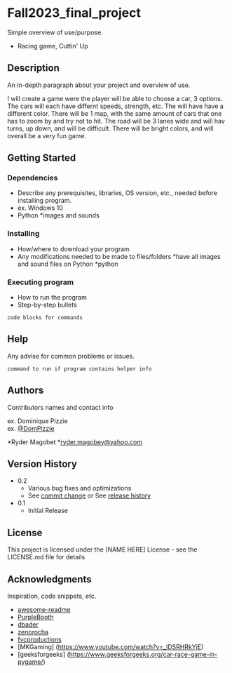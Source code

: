 # Fall2023_final_project

Simple overview of use/purpose.
- Racing game, Cuttin' Up

## Description

An in-depth paragraph about your project and overview of use.

I will create a game were the player will be able to choose a car, 3 options. The cars will each have differnt speeds, strength, etc. The will have have a different color. There will be 1 map, with the same amount of cars that one has to zoom by and try not to hit. The road will be 3 lanes wide and will hav turns, up down, and will be difficult. There will be bright colors, and will overall be a very fun game. 
## Getting Started

### Dependencies

* Describe any prerequisites, libraries, OS version, etc., needed before installing program.
* ex. Windows 10
* Python
*images and sounds


### Installing

* How/where to download your program
* Any modifications needed to be made to files/folders
*have all images and sound files on Python
*python

### Executing program

* How to run the program
* Step-by-step bullets
```
code blocks for commands
```

## Help

Any advise for common problems or issues.
```
command to run if program contains helper info
```

## Authors

Contributors names and contact info

ex. Dominique Pizzie  
ex. [@DomPizzie](https://twitter.com/dompizzie)

*Ryder Magobet
*ryder.magobey@yahoo.com

## Version History

* 0.2
    * Various bug fixes and optimizations
    * See [commit change]() or See [release history]()
* 0.1
    * Initial Release

## License

This project is licensed under the [NAME HERE] License - see the LICENSE.md file for details

## Acknowledgments

Inspiration, code snippets, etc.
* [awesome-readme](https://github.com/matiassingers/awesome-readme)
* [PurpleBooth](https://gist.github.com/PurpleBooth/109311bb0361f32d87a2)
* [dbader](https://github.com/dbader/readme-template)
* [zenorocha](https://gist.github.com/zenorocha/4526327)
* [fvcproductions](https://gist.github.com/fvcproductions/1bfc2d4aecb01a834b46)
* [MKGaming] (https://www.youtube.com/watch?v=_lDSRHRkYjE)
* [geeksforgeeks] (https://www.geeksforgeeks.org/car-race-game-in-pygame/)
